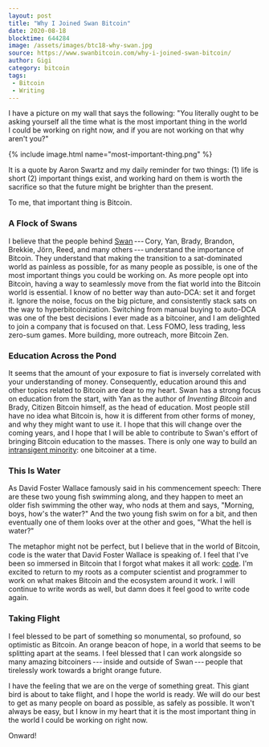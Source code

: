 ```yaml
---
layout: post
title: "Why I Joined Swan Bitcoin"
date: 2020-08-18
blocktime: 644284
image: /assets/images/btc18-why-swan.jpg
source: https://www.swanbitcoin.com/why-i-joined-swan-bitcoin/
author: Gigi
category: bitcoin
tags:
 - Bitcoin
 - Writing
---
```


I have a picture on my wall that says the following: "You liter­ally
ought to be asking yourself all the time what is the most impor­tant
thing in the world I could be working on right now, and if you are not
working on that why aren't you?"

{% include image.html name="most-important-thing.png" %}

It is a quote by Aaron Swartz and my daily reminder for two things: (1)
life is short (2) impor­tant things exist, and working hard on them is
worth the sacri­fice so that the future might be brighter than the
present.

To me, that impor­tant thing is Bitcoin. 

### A Flock of Swans

I believe that the people behind
[Swan](https://www.swanbitcoin.com/) --- Cory, Yan, Brady, Brandon,
Brekkie, Jörn, Reed, and many others --- under­stand the impor­tance of
Bitcoin. They under­stand that making the transi­tion to a sat-dominated
world as painless as possible, for as many people as possible, is one of
the most impor­tant things you could be working on. As more people opt
into Bitcoin, having a way to seamlessly move from the fiat world into
the Bitcoin world is essen­tial. I know of no better way than auto-DCA:
set it and forget it. Ignore the noise, focus on the big picture, and
consis­tently stack sats on the way to hyper­bit­coiniza­tion. Switching
from manual buying to auto-DCA was one of the best decisions I ever made
as a bitcoiner, and I am delighted to join a company that is focused on
that. Less FOMO, less trading, less zero-sum games. More building, more
outreach, more Bitcoin Zen.

### Education Across the Pond

It seems that the amount of your exposure to fiat is inversely
corre­lated with your under­standing of money. Conse­quently, educa­tion
around this and other topics related to Bitcoin are dear to my heart.
Swan has a strong focus on educa­tion from the start, with Yan as the
author of *Inventing Bitcoin* and Brady, Citizen Bitcoin himself, as the
head of educa­tion. Most people still have no idea what Bitcoin is, how
it is different from other forms of money, and why they might want to
use it. I hope that this will change over the coming years, and I hope
that I will be able to contribute to Swan's effort of bringing Bitcoin
educa­tion to the masses. There is only one way to build an
[intran­si­gent
minority](https://www.swanbitcoin.com/ten-million-bitcoiners-the-intransigent-minority/):
one bitcoiner at a time.

### This Is Water

As David Foster Wallace famously said in his commence­ment speech: There
are these two young fish swimming along, and they happen to meet an
older fish swimming the other way, who nods at them and says, "Morning,
boys, how's the water?" And the two young fish swim on for a bit, and
then eventu­ally one of them looks over at the other and goes, "What the
hell is water?"

The metaphor might not be perfect, but I believe that in the world of
Bitcoin, code is the water that David Foster Wallace is speaking of.
I feel that I've been so immersed in Bitcoin that I forgot what makes it
all work: [code](https://github.com/dergigi). I'm excited to return to
my roots as a computer scien­tist and programmer to work on what makes
Bitcoin and the ecosystem around it work. I will continue to write words
as well, but damn does it feel good to write code again.

### Taking Flight

I feel blessed to be part of something so monumental, so profound, so
optimistic as Bitcoin. An orange beacon of hope, in a world that seems
to be split­ting apart at the seams. I feel blessed that I can work
along­side so many amazing bitcoiners --- inside and outside of
Swan --- people that tirelessly work towards a bright orange future.

I have the feeling that we are on the verge of something great. This
giant bird is about to take flight, and I hope the world is ready. We
will do our best to get as many people on board as possible, as safely
as possible. It won't always be easy, but I know in my heart that it is
the most impor­tant thing in the world I could be working on right now.

Onward!
